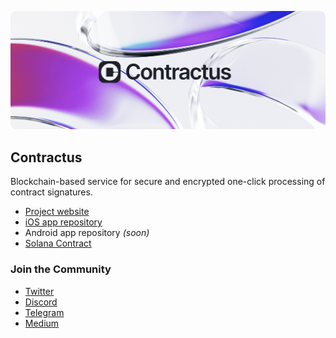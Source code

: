 
![Contractus](./assets/project-banner.png)

## Contractus

Blockchain-based service for secure and encrypted one-click processing of contract signatures.

- [Project website](https://contractus.tech)
- [iOS app repository](https://github.com/ContractusTech/contractus-ios)
- Android app repository *(soon)*
- [Solana Contract](https://github.com/ContractusTech/solana-contract)

### Join the Community
- [Twitter](https://twitter.com/ContractusTech)
- [Discord](https://discord.gg/uajcYBWvUR)
- [Telegram](https://t.me/contractus_chat)
- [Medium](https://medium.com/@contractus)
